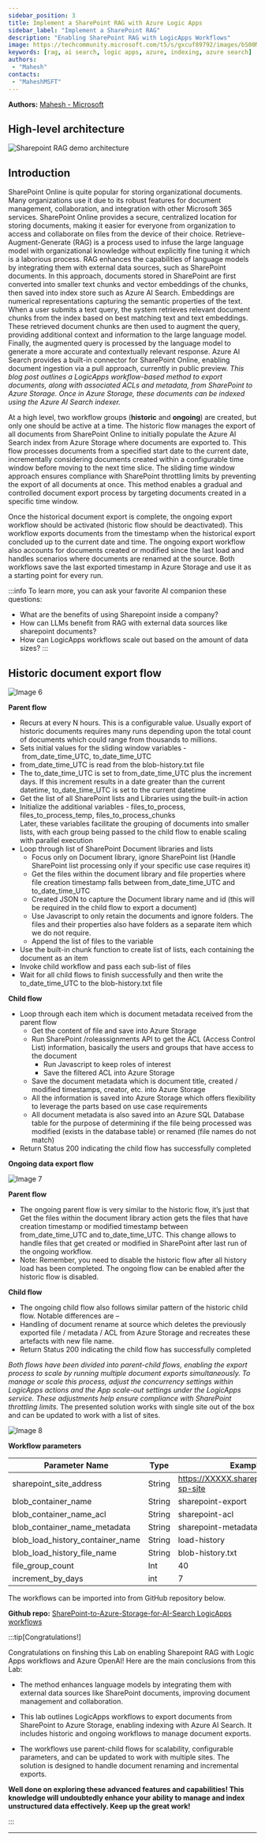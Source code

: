 ```yaml
---
sidebar_position: 3
title: Implement a SharePoint RAG with Azure Logic Apps
sidebar_label: "Implement a SharePoint RAG"
description: "Enabling SharePoint RAG with LogicApps Workflows"
image: https://techcommunity.microsoft.com/t5/s/gxcuf89792/images/bS00Mzg2MjM1LXFicEdhSA?revision=5&image-dimensions=2000x2000&constrain-image=true
keywords: [rag, ai search, logic apps, azure, indexing, azure search]
authors:
 - "Mahesh"
contacts:
 - "MaheshMSFT"
---
```


 **Authors:**
[Mahesh - Microsoft](https://techcommunity.microsoft.com/users/maheshmsft/1354594)

## High-level architecture
![Sharepoint RAG demo architecture](https://techcommunity.microsoft.com/t5/s/gxcuf89792/images/bS00Mzg2MjM1LXFicEdhSA?revision=5&image-dimensions=2000x2000&constrain-image=true)

## Introduction

SharePoint Online is quite popular for storing organizational documents. Many organizations use it due to its robust features for document management, collaboration, and integration with other Microsoft 365 services. SharePoint Online provides a secure, centralized location for storing documents, making it easier for everyone from organization to access and collaborate on files from the device of their choice. Retrieve-Augment-Generate (RAG) is a process used to infuse the large language model with organizational knowledge without explicitly fine tuning it which is a laborious process. RAG enhances the capabilities of language models by integrating them with external data sources, such as SharePoint documents. In this approach, documents stored in SharePoint are first converted into smaller text chunks and vector embeddings of the chunks, then saved into index store such as Azure AI Search. Embeddings are numerical representations capturing the semantic properties of the text. When a user submits a text query, the system retrieves relevant document chunks from the index based on best matching text and text embeddings. These retrieved document chunks are then used to augment the query, providing additional context and information to the large language model. Finally, the augmented query is processed by the language model to generate a more accurate and contextually relevant response. Azure AI Search provides a built-in connector for SharePoint Online, enabling document ingestion via a pull approach, currently in public preview. _This blog post outlines a LogicApps workflow-based method to export documents, along with associated ACLs and metadata, from SharePoint to Azure Storage. Once in Azure Storage, these documents can be indexed using the Azure AI Search indexer._

At a high level, two workflow groups (**historic** and **ongoing**) are created, but only one should be active at a time. The historic flow manages the export of all documents from SharePoint Online to initially populate the Azure AI Search index from Azure Storage where documents are exported to. This flow processes documents from a specified start date to the current date, incrementally considering documents created within a configurable time window before moving to the next time slice. The sliding time window approach ensures compliance with SharePoint throttling limits by preventing the export of all documents at once. This method enables a gradual and controlled document export process by targeting documents created in a specific time window.

Once the historical document export is complete, the ongoing export workflow should be activated (historic flow should be deactivated). This workflow exports documents from the timestamp when the historical export concluded up to the current date and time. The ongoing export workflow also accounts for documents created or modified since the last load and handles scenarios where documents are renamed at the source. Both workflows save the last exported timestamp in Azure Storage and use it as a starting point for every run.

:::info
To learn more, you can ask your favorite AI companion these questions:
- What are the benefits of using Sharepoint inside a company?
- How can LLMs benefit from RAG with external data sources like sharepoint documents?
- How can LogicApps workflows scale out based on the amount of data sizes?
:::


## Historic document export flow

![Image 6](https://techcommunity.microsoft.com/t5/s/gxcuf89792/images/bS00Mzg2MjM1LVZPT2g1RQ?image-dimensions=750x750&revision=5)

**Parent flow**

*   Recurs at every N hours. This is a configurable value. Usually export of historic documents requires many runs depending upon the total count of documents which could range from thousands to millions.
*   Sets initial values for the sliding window variables -  from\_date\_time\_UTC, to\_date\_time\_UTC
*   from\_date\_time\_UTC is read from the blob-history.txt file
*   The to\_date\_time\_UTC is set to from\_date\_time\_UTC plus the increment days. If this increment results in a date greater than the current datetime, to\_date\_time\_UTC is set to the current datetime
*   Get the list of all SharePoint lists and Libraries using the built-in action
*   Initialize the additional variables - files\_to\_process, files\_to\_process\_temp, files\_to\_process\_chunks  
    Later, these variables facilitate the grouping of documents into smaller lists, with each group being passed to the child flow to enable scaling with parallel execution
*   Loop through list of SharePoint Document libraries and lists
    *   Focus only on Document library, ignore SharePoint list (Handle SharePoint list processing only if your specific use case requires it)
    *   Get the files within the document library and file properties where file creation timestamp falls between from\_date\_time\_UTC and to\_date\_time\_UTC
    *   Created JSON to capture the Document library name and id (this will be required in the child flow to export a document)
    *   Use Javascript to only retain the documents and ignore folders. The files and their properties also have folders as a separate item which we do not require.
    *   Append the list of files to the variable
*   Use the built-in chunk function to create list of lists, each containing the document as an item
*   Invoke child workflow and pass each sub-list of files
*   Wait for all child flows to finish successfully and then write the to\_date\_time\_UTC to the blob-history.txt file

**Child flow**

*   Loop through each item which is document metadata received from the parent flow
    *   Get the content of file and save into Azure Storage
    *   Run SharePoint /roleassignments API to get the ACL (Access Control List) information, basically the users and groups that have access to the document
        *   Run Javascript to keep roles of interest
        *   Save the filtered ACL into Azure Storage
    *   Save the document metadata which is document title, created / modified timestamps, creator, etc. into Azure Storage
    *   All the information is saved into Azure Storage which offers flexibility to leverage the parts based on use case requirements
    *   All document metadata is also saved into an Azure SQL Database table for the purpose of determining if the file being processed was modified (exists in the database table) or renamed (file names do not match)
*   Return Status 200 indicating the child flow has successfully completed

**Ongoing data export flow**

![Image 7](https://techcommunity.microsoft.com/t5/s/gxcuf89792/images/bS00Mzg2MjM1LWZkZVVVNg?image-dimensions=750x750&revision=5)

**Parent flow**

*   The ongoing parent flow is very similar to the historic flow, it’s just that Get the files within the document library action gets the files that have creation timestamp or modified timestamp between from_date_time_UTC and to_date_time_UTC. This change allows to handle files that get created or modified in SharePoint after last run of the ongoing workflow.
*   Note: Remember, you need to disable the historic flow after all history load has been completed. The ongoing flow can be enabled after the historic flow is disabled.

**Child flow**

*   The ongoing child flow also follows similar pattern of the historic child flow. Notable differences are –
*   Handling of document rename at source which deletes the previously exported file / metadata / ACL from Azure Storage and recreates these artefacts with new file name.
*   Return Status 200 indicating the child flow has successfully completed

_Both flows have been divided into parent-child flows, enabling the export process to scale by running multiple document exports simultaneously. To manage or scale this process, adjust the concurrency settings within LogicApps actions and the App scale-out settings under the LogicApps service. These adjustments help ensure compliance with SharePoint throttling limits._ The presented solution works with single site out of the box and can be updated to work with a list of sites.

![Image 8](https://techcommunity.microsoft.com/t5/s/gxcuf89792/images/bS00Mzg2MjM1LTEzcnMybQ?image-dimensions=750x750&revision=5)

**Workflow parameters**

| Parameter Name                   | Type   | Example Value                                   |
|----------------------------------|--------|-------------------------------------------------|
| sharepoint_site_address          | String | https://XXXXX.sharepoint.com/teams/test-sp-site |
| blob_container_name              | String | sharepoint-export                               |
| blob_container_name_acl          | String | sharepoint-acl                                  |
| blob_container_name_metadata     | String | sharepoint-metadata                             |
| blob_load_history_container_name | String | load-history                                    |
| blob_load_history_file_name      | String | blob-history.txt                                |
| file_group_count                 | Int    | 40                                              |
| increment_by_days                | int    | 7                                               |

The workflows can be imported into from GitHub repository below.

**Github repo:** [SharePoint-to-Azure-Storage-for-AI-Search LogicApps workflows](https://github.com/MaheshSQL/SharePoint-to-Azure-Storage-for-AI-Search)



:::tip[Congratulations!]

Congratulations on finshing this Lab on enabling Sharepoint RAG with Logic Apps workflows and Azure OpenAI! Here are the main conclusions from this Lab:

- The method enhances language models by integrating them with external data sources like SharePoint documents, improving document management and collaboration.

- This lab outlines LogicApps workflows to export documents from SharePoint to Azure Storage, enabling indexing with Azure AI Search. It includes historic and ongoing workflows to manage document exports.
  
- The workflows use parent-child flows for scalability, configurable parameters, and can be updated to work with multiple sites. The solution is designed to handle document renaming and incremental exports.


**Well done on exploring these advanced features and capabilities! This knowledge will undoubtedly enhance your ability to manage and index unstructured data effectively. Keep up the great work!**

:::

---